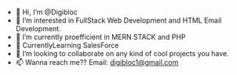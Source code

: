 - 👋 Hi, I’m @Digibloc
- 👀 I’m interested in FullStack Web Development and HTML Email Development.
- 🌱 I’m currently proefficient in MERN STACK and PHP
- 💞️ CurrentlyLearning SalesForce
- 💞️ I’m looking to collaborate on any kind of cool projects you have.
- 📫 Wanna reach me??  Email: digibloc1@gmail.com

<!---
Digibloc/Digibloc is a ✨ special ✨ repository because its `README.md` (this file) appears on your GitHub profile.
You can click the Preview link to take a look at your changes.
--->
